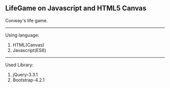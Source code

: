 LifeGame on Javascript and HTML5 Canvas
----------------

Conway's life game.

----------------
Using language:
1. HTML(Canvas)
2. Javascript(ES6)

----------------
Used Library:
1. jQuery-3.3.1
2. Bootstrap-4.2.1